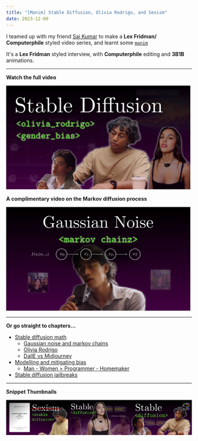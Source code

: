 ```yaml
---
title: "[Manim] Stable Diffusion, Olivia Rodrigo, and Sexism"
date: 2023-12-09
---
```

I teamed up with my friend [Sai Kumar](http://saikumarmk.com) to make a **Lex Fridman/  Computerphile** styled video series, and learnt some [`manim`](https://www.manim.community)

It's a **Lex Fridman** styled interview, with **Computerphile** editing and **3B1B** animations. 

---

**Watch the full video** 

<a href="https://youtu.be/HyCV9n030Xw"><img src="/images/thumbnail5.2.png" alt="Thumbnail" width=500></a>

**A complimentary video on the Markov diffusion process**

<a href="https://youtu.be/Qi9Eglax-tM"><img src="/images/thumbnail6.1.png" alt="Thumbnail" width=500></a>

---

**Or go straight to chapters...**
- [Stable diffusion math](https://youtu.be/HyCV9n030Xw?si=J0bYaZfMwxeALkdC&t=40)
	- [Gaussian noise and markov chains](https://youtu.be/HyCV9n030Xw?si=Z1psQwHqR5nWMdgI&t=318)
	- [Olivia Rodrigo](https://youtu.be/HyCV9n030Xw?si=ZUtY99RgCrnGCkgo&t=623)
	- [DallE vs Midjourney](https://youtu.be/HyCV9n030Xw?si=jcjZ0tArgWjPvXxa&t=824)
- [Modelling and mitigating bias](https://youtu.be/HyCV9n030Xw?si=DFKdhKi0kKK08Nks&t=1156)
	- [Man - Women = Programmer - Homemaker](https://youtu.be/HyCV9n030Xw?si=U8GuYC9RUun-QmPy&t=1525)
- [Stable diffusion jailbreaks](https://youtu.be/HyCV9n030Xw?si=5GQjA_sk943KiXJS&t=1978)


---


**Snippet Thumbnails**
<div style="display: flex; justify-content: space-around;">
    <a href="https://youtu.be/x25Jja52kAI"><img src="/images/thumbnail2.2.png" alt="Thumbnail"></a>
    <a href="https://youtu.be/dhkhRxZI2Ao"><img src="/images/thumbnail3.3.png" alt="Thumbnail"></a>
    <a href="https://youtu.be/V3zBHGB0LWs"><img src="/images/thumbnail4.png"  alt="Thumbnail"></a>
</div>

